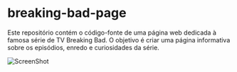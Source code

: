 # breaking-bad-page
Este repositório contém o código-fonte de uma página web dedicada à famosa série de TV Breaking Bad. O objetivo é criar uma página informativa sobre os episódios, enredo e curiosidades da série.

![ScreenShot](https://github.com/juliafuruguem/breaking-bad-page/tree/main/image/printdapagina.png?raw=true)
